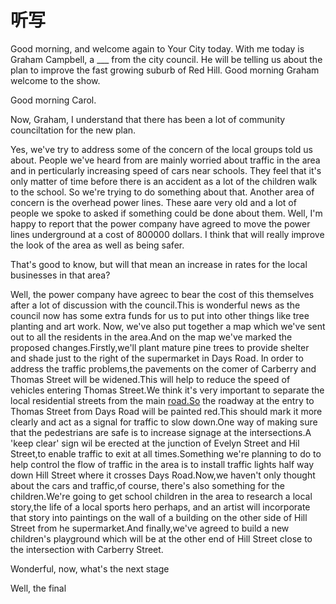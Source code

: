 # 听写

Good morning, and welcome again to Your City today. With me today is Graham Campbell, a ___ from the city council. He will be telling us about the plan to improve the fast growing suburb of Red Hill. Good morning Graham welcome to the show.

Good morning Carol.

Now, Graham, I understand that there has been a lot of community counciltation for the new plan.

Yes, we've try to address some of the concern of the local groups told us about. People we've heard from are mainly worried about traffic in the area and in perticularly increasing speed of cars near schools. They feel that it's only matter of time before there is an accident as a lot of the children walk to the school. So we're trying to do something about that. Another area of concern is the overhead power lines. These aare very old and a lot of people we spoke to asked if something could be done about them. Well, I'm happy to report that the power company have agreed to move the power lines underground at a cost of 800000 dollars. I think that will really improve the look of the area as well as being safer.

That's good to know, but will that mean an increase in rates for the local businesses in that area?

Well, the power company have agreec to bear the cost of this themselves after a lot of discussion with the council.This is wonderful news as the council now has some extra funds for us to put into other things like tree planting and art work. Now, we've also put together a map which we've sent out to all the residents in the area.And on the map we've marked the proposed changes.Firstly,we'll plant mature pine trees to provide shelter and shade just to the right of the supermarket in Days Road. In order to address the traffic problems,the pavements on the comer of Carberry and Thomas Street will be widened.This will help to reduce the speed of vehicles entering Thomas Street.We think it's very important to separate the local residential streets from the main [road.So](http://road.so/) the roadway at the entry to Thomas Street from Days Road will be painted red.This should mark it more clearly and act as a signal for traffic to slow down.One way of making sure that the pedestrians are safe is to increase signage at the intersections.A 'keep clear' sign wil be erected at the junction of Evelyn Street and Hil Street,to enable traffic to exit at all times.Something we're planning to do to help control the flow of traffic in the area is to install traffic lights half way down Hill Street where it crosses Days Road.Now,we haven't only thought about the cars and traffic,of course, there's also something for the children.We're going to get school children in the area to research a local story,the life of a local sports hero perhaps, and an artist will incorporate that story into paintings on the wall of a building on the other side of Hill Street from he supermarket.And finally,we've agreed to build a new children's playground which will be at the other end of Hill Street close to the intersection with Carberry Street.

Wonderful, now, what's the next stage

Well, the final